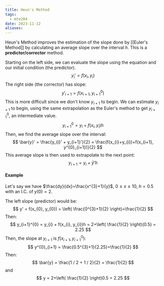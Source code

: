 ```yaml
---
title: Heun's Method
tags:
  - mte204
date: 2023-11-12
aliases:
---
```

Heun's Method improves the estimation of the slope done by [[Euler's Method]] by calculating an average slope over the interval $h$. This is a **predictor/corrector** method.

Starting on the left side, we can evaluate the slope using the equation and our initial condition (the predictor).
$$
y_{i}' = f(x_{i}, y_{i})
$$
The right side (the corrector) has slope:
$$
y'_{i+1} = f(x_{i+1}, y^{0}_{i+1})
$$
This is more difficult since we don't know $y_{i+1}$ to begin. We can estimate $y_{i+1}$ to begin, using the same extrapolation as the Euler's method to get $y_{i+1}^{0}$, an intermediate value.
$$
y^{0}_{i+1} = y_{i} + f(x_{i}, y_{i})h
$$
Then, we find the average slope over the interval:
$$
\bar{y}' = \frac{y_{i}' + y_{i+1}'}{2} = \frac{f(x_{i}+y_{i})+f(x_{i+1}, y^{0}_{i+1})}{2}
$$
This average slope is then used to extrapolate to the next point:
$$
y_{i+1} = y_{i} + \bar{y}'h
$$
#### Example
Let's say we have $\frac{dy}{dx}=\frac{x^{3}+1}{y}$, $0 \leq x \leq 10$, $h=0.5$ with an I.C. of $y(0)=2$.

The left slope (predictor) would be:
$$
y' = f(x_{0}, y_{0}) = \left( \frac{0^{3}+1}{2} \right)=\frac{1}{2}
$$
Then:
$$
y_{i+1}^{0} = y_{i} + f(x_{i}, y_{i})h
= 2+\left( \frac{1}{2} \right)(0.5) = 2.25
$$
Then, the slope at $y_{i+1}$ is $f(x_{i+1}, y^{0}_{i+1})$:
$$
y^{0}_{i+1} = \frac{0.5^{3}+1}{2.25}=\frac{1}{2}
$$
Then:
$$
\bar{y} = \frac{1 / 2  + 1  / 2}{2} = \frac{1}{2}
$$
and
$$
y = 2+\left( \frac{1}{2} \right)0.5 = 2.25
$$